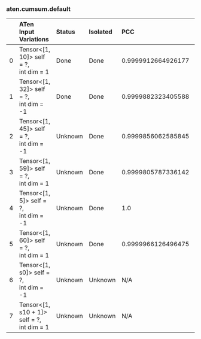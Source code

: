 ### aten.cumsum.default
|    | ATen Input Variations                         | Status   | Isolated   | PCC                | Host   |
|---:|:----------------------------------------------|:---------|:-----------|:-------------------|:-------|
|  0 | Tensor<[1, 10]> self = ?,<br>int dim = 1      | Done     | Done       | 0.9999912664926177 | 0      |
|  1 | Tensor<[1, 32]> self = ?,<br>int dim = -1     | Done     | Done       | 0.9999882323405588 | 0      |
|  2 | Tensor<[1, 45]> self = ?,<br>int dim = -1     | Unknown  | Done       | 0.9999856062585845 | 0      |
|  3 | Tensor<[1, 59]> self = ?,<br>int dim = 1      | Unknown  | Done       | 0.9999805787336142 | 0      |
|  4 | Tensor<[1, 5]> self = ?,<br>int dim = -1      | Unknown  | Done       | 1.0                | 0      |
|  5 | Tensor<[1, 60]> self = ?,<br>int dim = 1      | Unknown  | Done       | 0.9999966126496475 | 0      |
|  6 | Tensor<[1, s0]> self = ?,<br>int dim = -1     | Unknown  | Unknown    | N/A                | N/A    |
|  7 | Tensor<[1, s10 + 1]> self = ?,<br>int dim = 1 | Unknown  | Unknown    | N/A                | N/A    |

